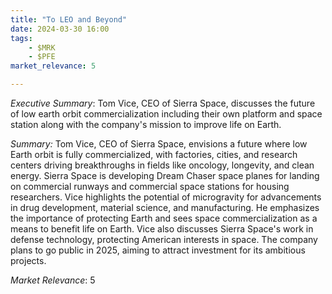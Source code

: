 ```yaml
---
title: "To LEO and Beyond"
date: 2024-03-30 16:00
tags:
    - $MRK
    - $PFE
market_relevance: 5

---
```

*Executive Summary*: Tom Vice, CEO of Sierra Space, discusses the future of low earth orbit commercialization including their own platform and space station along with the company's mission to improve life on Earth. 


*Summary:*
Tom Vice, CEO of Sierra Space, envisions a future where low Earth orbit is fully commercialized, with factories, cities, and research centers driving breakthroughs in fields like oncology, longevity, and clean energy.  Sierra Space is developing Dream Chaser space planes for landing on commercial runways and commercial space stations for housing researchers. Vice highlights the potential of microgravity for advancements in drug development, material science, and manufacturing. He emphasizes the importance of protecting Earth and sees space commercialization as a means to benefit life on Earth. Vice also discusses Sierra Space's work in defense technology, protecting American interests in space. The company plans to go public in 2025, aiming to attract investment for its ambitious projects.



*Market Relevance*: 5
  